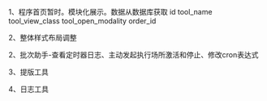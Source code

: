 1、程序首页暂时。模块化展示。数据从数据库获取
id tool_name tool_view_class tool_open_modality order_id

2、整体样式布局调整

2、批次助手-查看定时器日志、主动发起执行场所激活和停止、修改cron表达式

3、提版工具

4、日志工具
